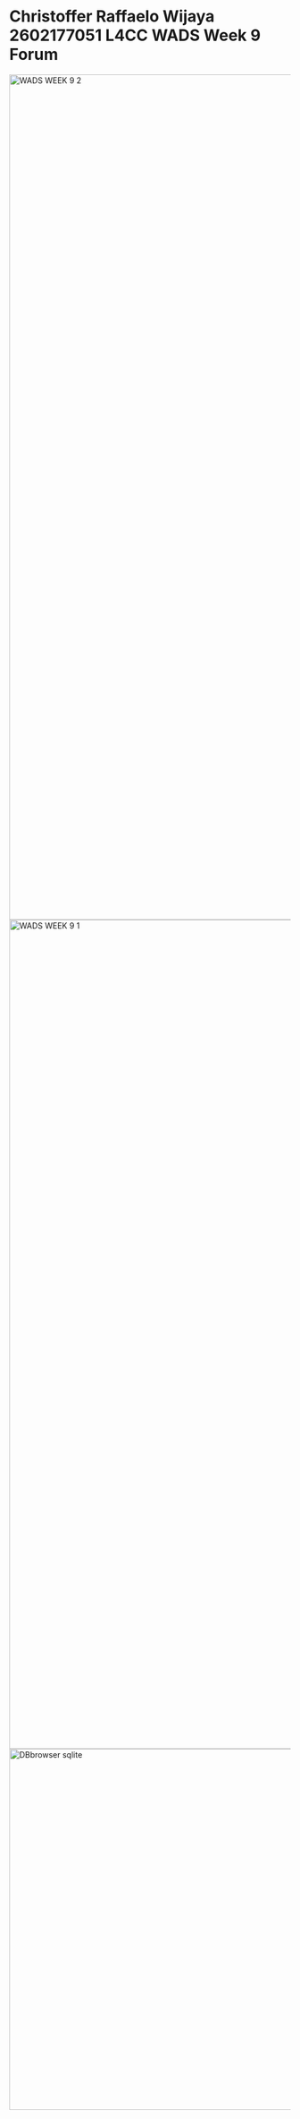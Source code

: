 # Christoffer Raffaelo Wijaya 2602177051 L4CC WADS Week 9 Forum


<img width="1512" alt="WADS WEEK 9 2" src="https://github.com/RWijaya17/WADS-WEEK-9/assets/122419691/bfaf7729-07d2-41b4-8452-e1b7c0923209">

<img width="1483" alt="WADS WEEK 9 1" src="https://github.com/RWijaya17/WADS-WEEK-9/assets/122419691/bc3ae94e-a45f-4a1c-8938-a7f9bf244ab2">

<img width="646" alt="DBbrowser sqlite" src="https://github.com/RWijaya17/WADS-WEEK-9/assets/122419691/9a0d3183-5dd4-4e00-ad43-cdbe042cec08">
